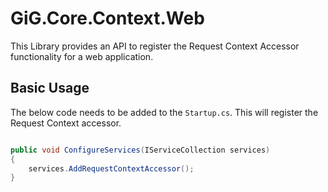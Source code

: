 # GiG.Core.Context.Web

This Library provides an API to register the Request Context Accessor functionality for a web application.

## Basic Usage

The below code needs to be added to the `Startup.cs`. This will register the Request Context accessor.

```csharp

public void ConfigureServices(IServiceCollection services)
{
    services.AddRequestContextAccessor();
}

```